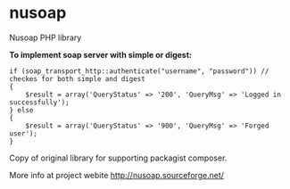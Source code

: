 nusoap
======

Nusoap PHP library

<b>To implement soap server with simple or digest:</b>


    if (soap_transport_http::authenticate("username", "password")) // checkes for both simple and digest
    {
        $result = array('QueryStatus' => '200', 'QueryMsg' => 'Logged in successfully');
    } else
    {
        $result = array('QueryStatus' => '900', 'QueryMsg' => 'Forged user');
    }
Copy of original library for supporting packagist composer.

More info at project webite http://nusoap.sourceforge.net/


